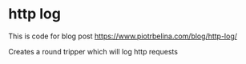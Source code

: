 # http log

This is code for blog post https://www.piotrbelina.com/blog/http-log/

Creates a round tripper which will log http requests
